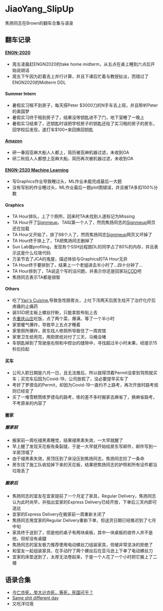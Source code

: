 # JiaoYang_SlipUp
焦扬同志在Brown的翻车合集与语录


## 翻车记录
#### [ENGN-2020](https://github.com/FuckENGN2020/FuckENGN2020)
* 周五凌晨赶ENGN2020的take home midterm，从五点在桌上睡到六点后开始说胡话
* 周五下午因为赶着去上并行计算，并且下课后忙着与教授扯淡，而错过了ENGN2020的Midterm DDL

#### Summer Intern
* 暑假实习租不到房子，每天搭Peter $3000刀的N手车去上班，并且聆听Peter的美国梦
* 暑假实习终于租到房子了，结果没带钥匙进不了门，地下室睡了一晚上
* 暑假实习结束了，还钥匙时误把学校房子的钥匙还给了实习租的房子的房东，回学校后发现，遂打车$100+来回换回钥匙

#### [Amazon](https://www.amazon.com)
* 研一春招亚麻大船人人都上，简历被亚麻机器过滤，未收到OA
* 研二秋招人人都想上亚麻大船，简历再次被机器过滤，未收到OA

#### [ENGN-2520 Machine Learning](http://cs.brown.edu/people/pfelzens/engn2520/)
* 写Graphics作业导致睡过头，ML作业未能完成最后一大题
* 没有写别的作业睡过头，ML作业最后一题plot图错误，并且被TA多扣100%分数

#### Graphics
* TA Hour排队，上了个厕所，回来时TA未找到人遂标记为Missing
* TA Hour开了[Signmeup](https://signmeup.cs.brown.edu)，TA叫第一个人了，然而焦扬同志的[Signmeup](https://signmeup.cs.brown.edu)网页还在加载
* TA Hour又开始了，排了68个人了，然而焦扬同志[Signmeup](https://signmeup.cs.brown.edu)网页又坏掉了
* TA Hour终于排上了，TA把焦扬同志删掉了
* Sun Lab做profiling，发现有个SSH远程跑DL的同学占了80%的内存，并且表示这是什么垃圾代码
* 万圣节去了JCA的鬼屋，描述体验与Graphics的TA Hour无异
* TA Hour终于要排到了，结果上一个老姐进去半小时了...四十分钟了...
* TA Hour排到了，TA说这个写的没问题，并表示你还是回家玩[COD](https://www.callofduty.com)吧
* 焦扬同志表示TA都是弱智

#### Others
* 吃了[Yan's Cuisine](http://www.yanscuisineri.com),导致急性肠胃炎，上吐下泻两天后医生给开了治疗化疗后疼痛的止痛药
* 装SSD把主板上螺丝拧断，只能拿胶布贴上去
* 去[重庆山庄](https://www.yelp.com/biz/chong-qing-house-providence)吃饭，点了两个菜，爆满，等了一个半小时
* 家里暖气爆炸，导致早上五点才睡着
* 家里厕所爆炸，房东找人修厕所导致住了一周宾馆
* 家里卫生纸用完，用厨房纸对付了三天，马桶没堵
* 车钥匙掉到了驾驶座右侧和中控台的缝隙中，寻找超过半小时未果，经提示15秒后捡起

#### 买车
* 公司入职日期是六月一日，且无法推后，所以就得顶着Permit没拿到驾照就买车；买完车后因为Covid-19，公司放假了，没必要提早买车了
* 考好了罗德岛的Permit，却因为Covid-19一直约不上路考，再次开放时路考规则已经变了
* 买了一堆雪糕筒练罗德岛的路考，练的差不多时搬家去麻省了，换麻省路考，不考原来的内容了

#### 搬家
##### 搬家前
* 搬家前一周吃褪黑素睡觉，结果褪黑素失效，一大早就醒了
* 早上醒了发现天花板有条裂缝，于是一大早就开始给房东写邮件，邮件写到一半房顶塌了
* 由于褪黑素失效，房顶压到了床没压到焦扬同志，焦扬同志捡了一条命
* 房东找了施工队收拾掉下来的天花板，结果把焦扬同志的护照和所有证件都当垃圾丢了
##### 搬家后
* 焦扬同志的室友在宜家提前了一个月定了家具，Regular Delivery，焦扬同志认为此时尚早，并指出宜家的Express Delivery已经开放，下单后三天内即可送达
* 宜家的Express Delivery在搬家前一周重新关闭了
* 焦扬同志用宜家的Regular Delivery重新下单，但送货日期已经推迟到了七月中旬
* 家具终于送到了，但是他的桌子有两块桌板，其中一块桌板的收件人并不是他，但却没有桌腿
* 焦扬同志的室友极力推荐使用电动螺丝刀组装家具，但被非常坚决的拒绝了
* 和室友一起组装家具，在手动拧了两个螺丝后在亚马逊上下单了电动螺丝刀
* 宜家的床垫送到了，太厚无法卷起来，于是一个人花了一个小时把它搬上了二楼


## 语录合集
* [今亡亦死，举大计亦死，等死，死国可乎？](./wiki/今亡亦死.md)
* [Same shit different day](./wiki/sameshit.md)
* 又吃洋垃圾
